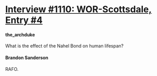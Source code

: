 # [Interview #1110: WOR-Scottsdale, Entry #4](https://www.theoryland.com/intvmain.php?i=1110#4)

#### the\_archduke

What is the effect of the Nahel Bond on human lifespan?

#### Brandon Sanderson

RAFO.

